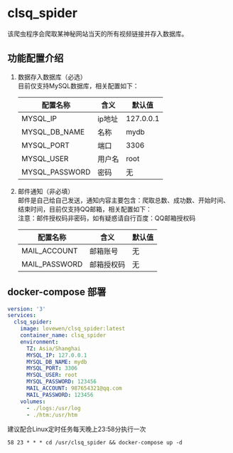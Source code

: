# clsq_spider
该爬虫程序会爬取某神秘网站当天的所有视频链接并存入数据库。
## 功能配置介绍
1. 数据存入数据库（必选）  
目前仅支持MySQL数据库，相关配置如下：

    配置名称 | 含义 |  默认值  
    -|-|-
    MYSQL_IP | ip地址 | 127.0.0.1 |
    MYSQL_DB_NAME | 名称 | mydb |
    MYSQL_PORT | 端口 | 3306 |
    MYSQL_USER | 用户名 | root |
    MYSQL_PASSWORD | 密码 | 无 |

2. 邮件通知（非必填）  
邮件是自己给自己发送，通知内容主要包含：爬取总数、成功数、开始时间、结束时间，目前仅支持QQ邮箱，相关配置如下：  
注意：邮件授权码非密码，如有疑惑请自行百度：QQ邮箱授权码

    配置名称 | 含义 |  默认值  
    -|-|-
    MAIL_ACCOUNT | 邮箱账号 | 无 |
    MAIL_PASSWORD | 邮箱授权码 | 无 |

## docker-compose 部署
```yml
version: '3'
services:
  clsq_spider:
    image: lovewen/clsq_spider:latest
    container_name: clsq_spider
    environment:
      TZ: Asia/Shanghai
      MYSQL_IP: 127.0.0.1
      MYSQL_DB_NAME: mydb
      MYSQL_PORT: 3306
      MYSQL_USER: root
      MYSQL_PASSWORD: 123456
      MAIL_ACCOUNT: 987654321@qq.com
      MAIL_PASSWORD: 123456
    volumes:
      - ./logs:/usr/log
      - ./htm:/usr/htm
```
建议配合Linux定时任务每天晚上23:58分执行一次
```shell
58 23 * * * cd /usr/clsq_spider && docker-compose up -d
```